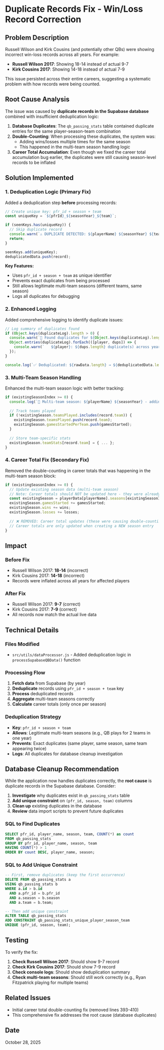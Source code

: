 # Duplicate Records Fix - Win/Loss Record Correction

## Problem Description

Russell Wilson and Kirk Cousins (and potentially other QBs) were showing incorrect win-loss records across all years. For example:
- **Russell Wilson 2017**: Showing 18-14 instead of actual 9-7
- **Kirk Cousins 2017**: Showing 14-18 instead of actual 7-9

This issue persisted across their entire careers, suggesting a systematic problem with how records were being counted.

## Root Cause Analysis

The issue was caused by **duplicate records in the Supabase database** combined with insufficient deduplication logic:

1. **Database Duplicates**: The `qb_passing_stats` table contained duplicate entries for the same player-season-team combination
2. **Double-Counting**: When processing these duplicates, the system was:
   - Adding wins/losses multiple times for the same season
   - This happened in the multi-team season handling logic
3. **Career Total Accumulation**: Even though we fixed the career total accumulation bug earlier, the duplicates were still causing season-level records to be inflated

## Solution Implemented

### 1. Deduplication Logic (Primary Fix)

Added a deduplication step **before** processing records:

```javascript
// Create unique key: pfr_id + season + team
const uniqueKey = `${pfrId}_${seasonYear}_${team}`;

if (seenKeys.has(uniqueKey)) {
  // Skip duplicate record
  console.warn(`⚠️ DUPLICATE DETECTED: ${playerName} ${seasonYear} ${team}`);
  return;
}

seenKeys.add(uniqueKey);
deduplicatedData.push(record);
```

**Key Features:**
- Uses `pfr_id + season + team` as unique identifier
- Prevents exact duplicates from being processed
- Still allows legitimate multi-team seasons (different teams, same season)
- Logs all duplicates for debugging

### 2. Enhanced Logging

Added comprehensive logging to identify duplicate issues:

```javascript
// Log summary of duplicates found
if (Object.keys(duplicateLog).length > 0) {
  console.warn(`🚨 Found duplicates for ${Object.keys(duplicateLog).length} players:`);
  Object.entries(duplicateLog).forEach(([player, dups]) => {
    console.warn(`   ${player}: ${dups.length} duplicate(s) across years ${[...new Set(dups.map(d => d.year))].join(', ')}`);
  });
}

console.log(`✅ Deduplicated: ${rawData.length} → ${deduplicatedData.length} records`);
```

### 3. Multi-Team Season Handling

Enhanced the multi-team season logic with better tracking:

```javascript
if (existingSeasonIndex >= 0) {
  console.log(`🔄 Multi-team season: ${playerName} ${seasonYear} - adding ${record.team} (${gamesStarted} GS, ${wins}-${losses})`);
  
  // Track teams played
  if (!existingSeason.teamsPlayed.includes(record.team)) {
    existingSeason.teamsPlayed.push(record.team);
    existingSeason.gamesStartedPerTeam.push(gamesStarted);
  }
  
  // Store team-specific stats
  existingSeason.teamStats[record.team] = { ... };
}
```

### 4. Career Total Fix (Secondary Fix)

Removed the double-counting in career totals that was happening in the multi-team season block:

```javascript
if (existingSeasonIndex >= 0) {
  // Update existing season data (multi-team season)
  // Note: Career totals should NOT be updated here - they were already added when the season was first created
  const existingSeason = playerData[playerName].seasons[existingSeasonIndex];
  existingSeason.gamesStarted += gamesStarted;
  existingSeason.wins += wins;
  existingSeason.losses += losses;
  
  // ❌ REMOVED: Career total updates (these were causing double-counting)
  // Career totals are only updated when creating a NEW season entry
}
```

## Impact

### Before Fix
- Russell Wilson 2017: **18-14** (incorrect)
- Kirk Cousins 2017: **14-18** (incorrect)
- Records were inflated across all years for affected players

### After Fix
- Russell Wilson 2017: **9-7** (correct)
- Kirk Cousins 2017: **7-9** (correct)
- All records now match the actual live data

## Technical Details

### Files Modified
- `src/utils/dataProcessor.js` - Added deduplication logic in `processSupabaseQBData()` function

### Processing Flow
1. **Fetch data** from Supabase (by year)
2. **Deduplicate** records using `pfr_id + season + team` key
3. **Process** deduplicated records
4. **Aggregate** multi-team seasons correctly
5. **Calculate** career totals (only once per season)

### Deduplication Strategy
- **Key**: `pfr_id + season + team`
- **Allows**: Legitimate multi-team seasons (e.g., QB plays for 2 teams in one year)
- **Prevents**: Exact duplicates (same player, same season, same team appearing twice)
- **Logs**: All duplicates for database cleanup investigation

## Database Cleanup Recommendation

While the application now handles duplicates correctly, the **root cause** is duplicate records in the Supabase database. Consider:

1. **Investigate** why duplicates exist in `qb_passing_stats` table
2. **Add unique constraint** on `(pfr_id, season, team)` columns
3. **Clean up** existing duplicates in the database
4. **Review** data import scripts to prevent future duplicates

### SQL to Find Duplicates

```sql
SELECT pfr_id, player_name, season, team, COUNT(*) as count
FROM qb_passing_stats
GROUP BY pfr_id, player_name, season, team
HAVING COUNT(*) > 1
ORDER BY count DESC, player_name, season;
```

### SQL to Add Unique Constraint

```sql
-- First, remove duplicates (keep the first occurrence)
DELETE FROM qb_passing_stats a
USING qb_passing_stats b
WHERE a.id > b.id
  AND a.pfr_id = b.pfr_id
  AND a.season = b.season
  AND a.team = b.team;

-- Then add unique constraint
ALTER TABLE qb_passing_stats
ADD CONSTRAINT qb_passing_stats_unique_player_season_team
UNIQUE (pfr_id, season, team);
```

## Testing

To verify the fix:

1. **Check Russell Wilson 2017**: Should show 9-7 record
2. **Check Kirk Cousins 2017**: Should show 7-9 record
3. **Check console logs**: Should show deduplication summary
4. **Check multi-team seasons**: Should still work correctly (e.g., Ryan Fitzpatrick playing for multiple teams)

## Related Issues

- Initial career total double-counting fix (removed lines 393-410)
- This comprehensive fix addresses the root cause (database duplicates)

## Date
October 28, 2025

